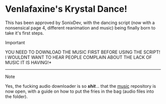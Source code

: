 # Venlafaxine's Krystal Dance!
This has been approved by SonixDev, with the dancing script (now with a nonsensical page 4, different reanimation and music) being finally born to take it's first steps.

> [!IMPORTANT]
> YOU NEED TO DOWNLOAD THE MUSIC FIRST BEFORE USING THE SCRIPT! I WOULDNT WANT TO HEAR PEOPLE COMPLAIN ABOUT THE LACK OF MUSIC IT IS HAVING!*

---

> [!NOTE]
> Yes, the fucking audio downloader is so *****shit*****... that the [music](https://github.com/testing033333/music/tree/Audio-1) repository is now open, with a guide on how to put the fries in the bag (audio files into the folder).
